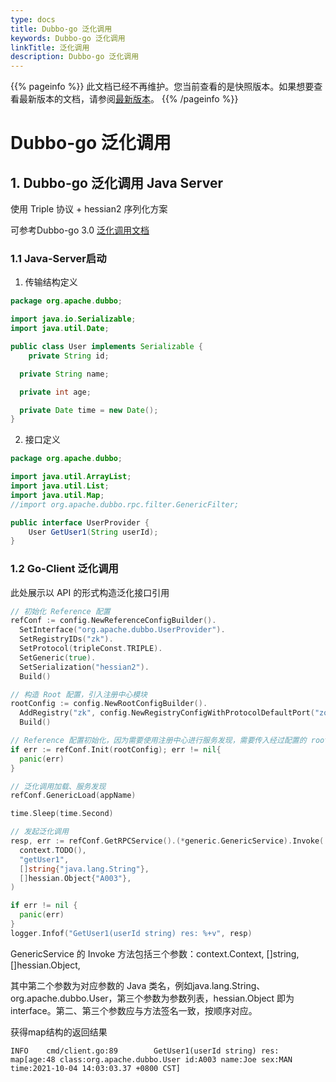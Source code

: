 ```yaml
---
type: docs
title: Dubbo-go 泛化调用
keywords: Dubbo-go 泛化调用
linkTitle: 泛化调用
description: Dubbo-go 泛化调用
---
```


{{% pageinfo %}} 此文档已经不再维护。您当前查看的是快照版本。如果想要查看最新版本的文档，请参阅[最新版本](/zh-cn/docs3-v2/golang-sdk/tutorial/develop/features/generic/)。
{{% /pageinfo %}}

# Dubbo-go 泛化调用 

## 1. Dubbo-go 泛化调用 Java Server

使用 Triple 协议 + hessian2 序列化方案

可参考Dubbo-go 3.0 [泛化调用文档](https://www.yuque.com/docs/share/f4e72670-74ab-45b9-bc0c-4b42249ed953?#)

### 1.1 Java-Server启动

1. 传输结构定义

```java
package org.apache.dubbo;

import java.io.Serializable;
import java.util.Date;

public class User implements Serializable {
	private String id;

  private String name;

  private int age;

  private Date time = new Date();
}
```

2. 接口定义

```java
package org.apache.dubbo;

import java.util.ArrayList;
import java.util.List;
import java.util.Map;
//import org.apache.dubbo.rpc.filter.GenericFilter;

public interface UserProvider {
	User GetUser1(String userId);
}
```

### 1.2 Go-Client 泛化调用

此处展示以 API 的形式构造泛化接口引用

```go
// 初始化 Reference 配置
refConf := config.NewReferenceConfigBuilder().
  SetInterface("org.apache.dubbo.UserProvider").
  SetRegistryIDs("zk").
  SetProtocol(tripleConst.TRIPLE).
  SetGeneric(true).
  SetSerialization("hessian2").
  Build()

// 构造 Root 配置，引入注册中心模块
rootConfig := config.NewRootConfigBuilder().
  AddRegistry("zk", config.NewRegistryConfigWithProtocolDefaultPort("zookeeper")).
  Build()

// Reference 配置初始化，因为需要使用注册中心进行服务发现，需要传入经过配置的 rootConfig
if err := refConf.Init(rootConfig); err != nil{
  panic(err)
}

// 泛化调用加载、服务发现
refConf.GenericLoad(appName)

time.Sleep(time.Second)

// 发起泛化调用
resp, err := refConf.GetRPCService().(*generic.GenericService).Invoke(
  context.TODO(),
  "getUser1",
  []string{"java.lang.String"},
  []hessian.Object{"A003"},
)

if err != nil {
  panic(err)
}
logger.Infof("GetUser1(userId string) res: %+v", resp)
```

GenericService 的 Invoke 方法包括三个参数：context.Context, []string, []hessian.Object, 

其中第二个参数为对应参数的 Java 类名，例如java.lang.String、org.apache.dubbo.User，第三个参数为参数列表，hessian.Object 即为 interface。第二、第三个参数应与方法签名一致，按顺序对应。

获得map结构的返回结果

```
INFO    cmd/client.go:89        GetUser1(userId string) res: map[age:48 class:org.apache.dubbo.User id:A003 name:Joe sex:MAN time:2021-10-04 14:03:03.37 +0800 CST]
```




